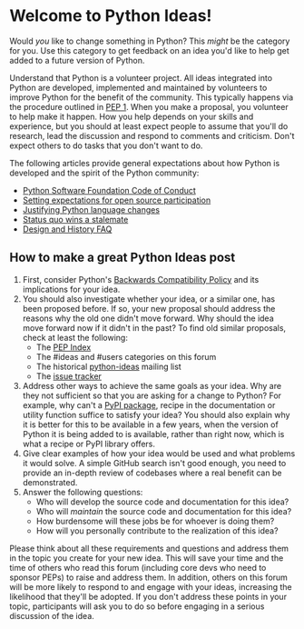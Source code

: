 # Welcome to Python Ideas!

Would *you* like to change something in Python? This *might* be the category for you. Use this category to get feedback on an idea you'd like to help get added to a future version of Python.

Understand that Python is a volunteer project. All ideas integrated into Python are developed, implemented and maintained by volunteers to improve Python for the benefit of the community. This typically happens via the procedure outlined in [PEP 1](https://peps.python.org/pep-0001). When you make a proposal, you volunteer to help make it happen. How you help depends on your skills and experience, but you should at least expect people to assume that you'll do research, lead the discussion and respond to comments and criticism. Don't expect others to do tasks that you don't want to do.

The following articles provide general expectations about how Python is developed and the spirit of the Python community:

- [Python Software Foundation Code of Conduct](https://policies.python.org/python.org/code-of-conduct/#our-community)
- [Setting expectations for open source participation](https://snarky.ca/setting-expectations-for-open-source-participation)
- [Justifying Python language changes](https://www.curiousefficiency.org/posts/2011/02/justifying-python-language-changes/)
- [Status quo wins a stalemate](https://www.curiousefficiency.org/posts/2011/02/status-quo-wins-stalemate/)
- [Design and History FAQ](https://docs.python.org/dev/faq/design.html)

## How to make a great Python Ideas post

1. First, consider Python's [Backwards Compatibility Policy](https://peps.python.org/pep-0387) and its implications for your idea.
2. You should also investigate whether your idea, or a similar one, has been proposed before. If so, your new proposal should address the reasons why the old one didn't move forward. Why should the idea move forward now if it didn't in the past? To find old similar proposals, check at least the following:
    - The [PEP Index](https://peps.python.org/pep-0000)
    - The #ideas and #users categories on this forum
    - The historical [python-ideas](https://mail.python.org/archives/list/python-ideas@python.org) mailing list
    - The [issue tracker](https://github.com/python/cpython/labels/type-feature)
3. Address other ways to achieve the same goals as your idea. Why are they not sufficient so that you are asking for a change to Python? For example, why can't a [PyPI package](https://pypi.org), recipe in the documentation or utility function suffice to satisfy your idea? You should also explain why it is better for this to be available in a few years, when the version of Python it is being added to is available, rather than right now, which is what a recipe or PyPI library offers.
4. Give clear examples of how your idea would be used and what problems it would solve. A simple GitHub search isn't good enough, you need to provide an in-depth review of codebases where a real benefit can be demonstrated.
5. Answer the following questions:
    - Who will develop the source code and documentation for this idea?
    - Who will *maintain* the source code and documentation for this idea?
    - How burdensome will these jobs be for whoever is doing them?
    - How will you personally contribute to the realization of this idea?

Please think about all these requirements and questions and address them in the topic you create for your new idea. This will save your time and the time of others who read this forum (including core devs who need to sponsor PEPs) to raise and address them. In addition, others on this forum will be more likely to respond to and engage with your ideas, increasing the likelihood that they'll be adopted. If you don't address these points in your topic, participants will ask you to do so before engaging in a serious discussion of the idea.
